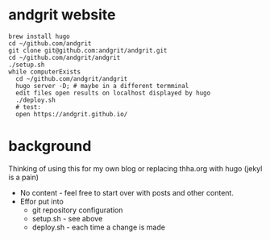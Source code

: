 # andgrit website

```
brew install hugo
cd ~/github.com/andgrit
git clone git@github.com:andgrit/andgrit.git
cd ~/github.com/andgrit/andgrit
./setup.sh
while computerExists
  cd ~/github.com/andgrit/andgrit
  hugo server -D; # maybe in a different termminal
  edit files open results on localhost displayed by hugo
  ./deploy.sh
  # test:
  open https://andgrit.github.io/
```

# background
Thinking of using this for my own blog or replacing thha.org with hugo (jekyl is a pain)
- No content - feel free to start over with posts and other content.
- Effor put into 
  - git repository configuration
  - setup.sh - see above
  - deploy.sh - each time a change is made
